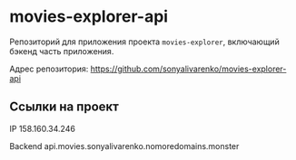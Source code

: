 # movies-explorer-api

Репозиторий для приложения проекта `movies-explorer`, включающий бэкенд часть приложения.

Адрес репозитория: https://github.com/sonyalivarenko/movies-explorer-api

## Ссылки на проект

IP 158.160.34.246

Backend api.movies.sonyalivarenko.nomoredomains.monster
